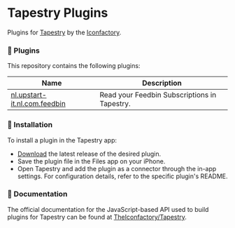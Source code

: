 # Tapestry Plugins

Plugins for [Tapestry](https://usetapestry.com/) by the [Iconfactory](https://iconfactory.com/).

### 🔌 Plugins

This repository contains the following plugins:

|Name|Description
|-|-
|[nl.upstart-it.nl.com.feedbin](https://github.com/mlinzner/tapestry-plugins/tree/main/nl.upstart-it.com.feedbin)|Read your Feedbin Subscriptions in Tapestry.


### 🚀 Installation

To install a plugin in the Tapestry app:

* [Download](https://github.com/mlinzner/tapestry-plugins/releases/latest) the latest release of the desired plugin.
* Save the plugin file in the Files app on your iPhone.
* Open Tapestry and add the plugin as a connector through the in-app settings.
For configuration details, refer to the specific plugin's README.


### 📖 Documentation

The official documentation for the JavaScript-based API used to build plugins for Tapestry can be found at [TheIconfactory/Tapestry](https://github.com/theiconfactory/tapestry).

